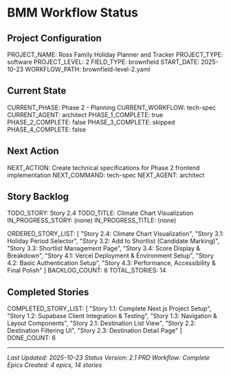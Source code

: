 # BMM Workflow Status

## Project Configuration

PROJECT_NAME: Ross Family Holiday Planner and Tracker
PROJECT_TYPE: software
PROJECT_LEVEL: 2
FIELD_TYPE: brownfield
START_DATE: 2025-10-23
WORKFLOW_PATH: brownfield-level-2.yaml

## Current State

CURRENT_PHASE: Phase 2 - Planning
CURRENT_WORKFLOW: tech-spec
CURRENT_AGENT: architect
PHASE_1_COMPLETE: true
PHASE_2_COMPLETE: false
PHASE_3_COMPLETE: skipped
PHASE_4_COMPLETE: false

## Next Action

NEXT_ACTION: Create technical specifications for Phase 2 frontend implementation
NEXT_COMMAND: tech-spec
NEXT_AGENT: architect

## Story Backlog

TODO_STORY: Story 2.4
TODO_TITLE: Climate Chart Visualization
IN_PROGRESS_STORY: (none)
IN_PROGRESS_TITLE: (none)

ORDERED_STORY_LIST: [
  "Story 2.4: Climate Chart Visualization",
  "Story 3.1: Holiday Period Selector",
  "Story 3.2: Add to Shortlist (Candidate Marking)",
  "Story 3.3: Shortlist Management Page",
  "Story 3.4: Score Display & Breakdown",
  "Story 4.1: Vercel Deployment & Environment Setup",
  "Story 4.2: Basic Authentication Setup",
  "Story 4.3: Performance, Accessibility & Final Polish"
]
BACKLOG_COUNT: 8
TOTAL_STORIES: 14

## Completed Stories

COMPLETED_STORY_LIST: [
  "Story 1.1: Complete Next.js Project Setup",
  "Story 1.2: Supabase Client Integration & Testing",
  "Story 1.3: Navigation & Layout Components",
  "Story 2.1: Destination List View",
  "Story 2.2: Destination Filtering UI",
  "Story 2.3: Destination Detail Page"
]
DONE_COUNT: 6

---

_Last Updated: 2025-10-23_
_Status Version: 2.1_
_PRD Workflow: Complete_
_Epics Created: 4 epics, 14 stories_
